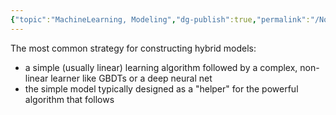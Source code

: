 ```yaml
---
{"topic":"MachineLearning, Modeling","dg-publish":true,"permalink":"/Notes/Hybrid Models/","dgPassFrontmatter":true,"noteIcon":""}
---
```


The most common strategy for constructing hybrid models:
- a simple (usually linear) learning algorithm followed by a complex, non-linear learner like GBDTs or a deep neural net
- the simple model typically designed as a "helper" for the powerful algorithm that follows